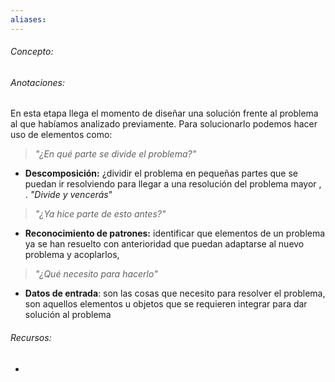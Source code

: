 ```yaml
---
aliases:
---
```

###### Concepto:



###### Anotaciones:

En esta etapa llega el momento de diseñar una solución frente al problema al que habíamos analizado previamente. Para solucionarlo podemos hacer uso de elementos como:

> *"¿En qué parte se divide el problema?"*
- **Descomposición:** ¿dividir el problema en pequeñas partes que se puedan ir resolviendo para llegar a una resolución del problema mayor , . *"Divide y vencerás*"

> *"¿Ya hice parte de esto antes?"*
- **Reconocimiento de patrones:** identificar que elementos de un problema ya se han resuelto con anterioridad que puedan adaptarse al nuevo problema y acoplarlos, 

> *"¿Qué necesito para hacerlo"*
- **Datos de entrada**: son las cosas que necesito para resolver el problema, son aquellos elementos u objetos que se requieren integrar para dar solución al problema 

###### Recursos:

- 